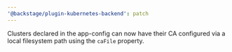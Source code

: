 ```yaml
---
'@backstage/plugin-kubernetes-backend': patch
---
```


Clusters declared in the app-config can now have their CA configured via a local filesystem path using the `caFile` property.

